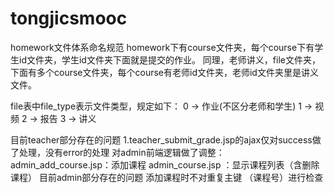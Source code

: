 # tongjicsmooc
homework文件体系命名规范
homework下有course文件夹，每个course下有学生id文件夹，学生id文件夹下面就是提交的作业。
同理，老师讲义，file文件夹，下面有多个course文件夹，每个course有老师id文件夹，老师id文件夹里是讲义文件。

file表中file_type表示文件类型，规定如下：
	0 -> 作业(不区分老师和学生)
	1 -> 视频
	2 -> 报告
	3 -> 讲义
	
目前teacher部分存在的问题
	1.teacher_submit_grade.jsp的ajax仅对success做了处理，没有error的处理
对admin前端逻辑做了调整：
	admin_add_course.jsp：添加课程
	admin_course.jsp	：显示课程列表（含删除课程）
目前admin部分存在的问题
	添加课程时不对重复主键 （课程号）进行检查